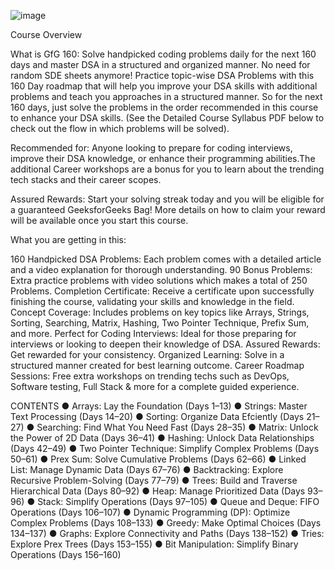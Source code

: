![image](https://github.com/user-attachments/assets/2499325b-1c27-41f5-8a3b-6845707e873f)


Course Overview

What is GfG 160: Solve handpicked coding problems daily for the next 160 days and master DSA in a structured and organized manner. No need for random SDE sheets anymore! Practice topic-wise DSA Problems with this 160 Day roadmap that will help you improve your DSA skills with additional problems and teach you approaches in a structured manner. So for the next 160 days, just solve the problems in the order recommended in this course to enhance your DSA skills. (See the Detailed Course Syllabus PDF below to check out the flow in which problems will be solved). 


Recommended for: Anyone looking to prepare for coding interviews, improve their DSA knowledge, or enhance their programming abilities.The additional Career workshops are a bonus for you to learn about the trending tech stacks and their career scopes.


Assured Rewards: Start your solving streak today and you will be eligible for a guaranteed GeeksforGeeks Bag! More details on how to claim your reward will be available once you start this course.



What you are getting in this:

160 Handpicked DSA Problems: Each problem comes with a detailed article and a video explanation for thorough understanding.
90 Bonus Problems: Extra practice problems with video solutions which makes a total of 250 Problems. 
Completion Certificate: Receive a certificate upon successfully finishing the course, validating your skills and knowledge in the field.
Concept Coverage: Includes problems on key topics like Arrays, Strings, Sorting, Searching, Matrix, Hashing, Two Pointer Technique, Prefix Sum, and more.
Perfect for Coding Interviews: Ideal for those preparing for interviews or looking to deepen their knowledge of DSA.
Assured Rewards: Get rewarded for your consistency.
Organized Learning: Solve in a structured manner created for best learning outcome. 
Career Roadmap Sessions: Free extra workshops on trending techs such as DevOps, Software testing, Full Stack & more for a complete guided experience.

CONTENTS
● Arrays: Lay the Foundation (Days 1–13)
● Strings: Master Text Processing (Days 14–20)
● Sorting: Organize Data Efciently (Days 21–27)
● Searching: Find What You Need Fast (Days 28–35)
● Matrix: Unlock the Power of 2D Data (Days 36–41)
● Hashing: Unlock Data Relationships (Days 42–49)
● Two Pointer Technique: Simplify Complex Problems (Days 50–61)
● Prex Sum: Solve Cumulative Problems (Days 62–66)
● Linked List: Manage Dynamic Data (Days 67–76)
● Backtracking: Explore Recursive Problem-Solving (Days 77–79)
● Trees: Build and Traverse Hierarchical Data (Days 80–92)
● Heap: Manage Prioritized Data (Days 93–96)
● Stack: Simplify Operations (Days 97–105)
● Queue and Deque: FIFO Operations (Days 106–107)
● Dynamic Programming (DP): Optimize Complex Problems (Days 108–133)
● Greedy: Make Optimal Choices (Days 134–137)
● Graphs: Explore Connectivity and Paths (Days 138–152)
● Tries: Explore Prex Trees (Days 153–155)
● Bit Manipulation: Simplify Binary Operations (Days 156–160)
